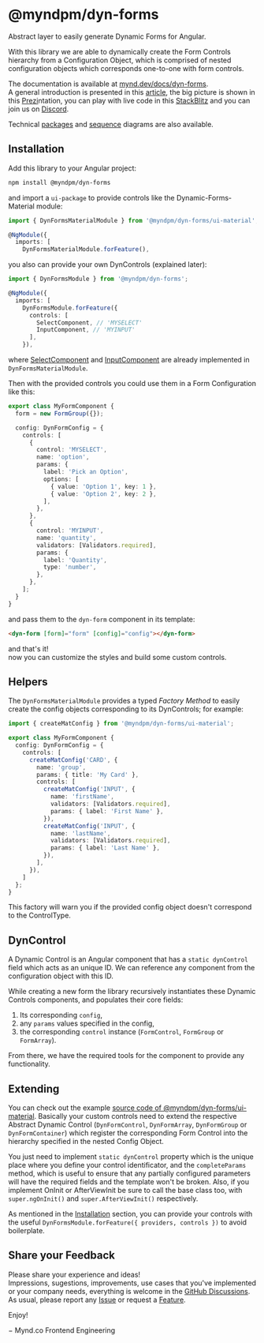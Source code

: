 # @myndpm/dyn-forms

Abstract layer to easily generate Dynamic Forms for Angular.

With this library we are able to dynamically create the Form Controls hierarchy from a Configuration Object, which is comprised of nested configuration objects which corresponds one-to-one with form controls.

The documentation is available at [mynd.dev/docs/dyn-forms](https://mynd.dev/docs/dyn-forms).  
A general introduction is presented in this [article](https://dev.to/myndpm/a-new-approach-to-have-dynamic-forms-in-angular-5d11), the big picture is shown in this [Prezi](https://prezi.com/view/4Ok1bgCWvf0g26FMVwfx/)ntation, you can play with live code in this [StackBlitz](https://stackblitz.com/edit/myndpm-dyn-forms?file=src/app/simple-form/simple.form.ts) and you can join us on [Discord](https://discord.gg/XxEqkvzeXg).

Technical [packages](https://raw.githubusercontent.com/myndpm/open-source/master/docs/myndpm-dyn-forms-packages.svg) and [sequence](https://raw.githubusercontent.com/myndpm/open-source/master/docs/myndpm-dyn-forms-sequence.svg) diagrams are also available.

## Installation

Add this library to your Angular project:

```bash
npm install @myndpm/dyn-forms
```

and import a `ui-package` to provide controls like the Dynamic-Forms-Material module:

```typescript
import { DynFormsMaterialModule } from '@myndpm/dyn-forms/ui-material';

@NgModule({
  imports: [
    DynFormsMaterialModule.forFeature(),
```

you also can provide your own DynControls (explained later):

```typescript
import { DynFormsModule } from '@myndpm/dyn-forms';

@NgModule({
  imports: [
    DynFormsModule.forFeature({
      controls: [
        SelectComponent, // 'MYSELECT'
        InputComponent, // 'MYINPUT'
      ],
    }),
```

where [SelectComponent](https://github.com/myndpm/open-source/blob/master/libs/forms/ui-material/src/components/select/select.component.ts)
and [InputComponent](https://github.com/myndpm/open-source/blob/master/libs/forms/ui-material/src/components/input/input.component.ts)
are already implemented in `DynFormsMaterialModule`.

Then with the provided controls you could use them in a Form Configuration like this:

```typescript
export class MyFormComponent {
  form = new FormGroup({});

  config: DynFormConfig = {
    controls: [
      {
        control: 'MYSELECT',
        name: 'option',
        params: {
          label: 'Pick an Option',
          options: [
            { value: 'Option 1', key: 1 },
            { value: 'Option 2', key: 2 },
          ],
        },
      },
      {
        control: 'MYINPUT',
        name: 'quantity',
        validators: [Validators.required],
        params: {
          label: 'Quantity',
          type: 'number',
        },
      },
    ];
  }
}
```

and pass them to the `dyn-form` component in its template:

```html
<dyn-form [form]="form" [config]="config"></dyn-form>
```

and that's it!  
now you can customize the styles and build some custom controls.

## Helpers

The `DynFormsMaterialModule` provides a typed _Factory Method_ to easily create
the config objects corresponding to its DynControls; for example:

```typescript
import { createMatConfig } from '@myndpm/dyn-forms/ui-material';

export class MyFormComponent {
  config: DynFormConfig = {
    controls: [
      createMatConfig('CARD', {
        name: 'group',
        params: { title: 'My Card' },
        controls: [
          createMatConfig('INPUT', {
            name: 'firstName',
            validators: [Validators.required],
            params: { label: 'First Name' },
          }),
          createMatConfig('INPUT', {
            name: 'lastName',
            validators: [Validators.required],
            params: { label: 'Last Name' },
          }),
        ],
      }),
    ]
  };
}
```

This factory will warn you if the provided config object doesn't correspond to the ControlType.

## DynControl

A Dynamic Control is an Angular component that has a `static dynControl` field which acts as an unique ID.
We can reference any component from the configuration object with this ID.

While creating a new form the library recursively instantiates these Dynamic Controls components, and populates their core fields:

1. Its corresponding `config`,
2. any `params` values specified in the config,
3. the corresponding `control` instance (`FormControl`, `FormGroup` or `FormArray`).

From there, we have the required tools for the component to provide any functionality.

## Extending

You can check out the example [source code of @myndpm/dyn-forms/ui-material](https://github.com/myndpm/open-source/tree/master/libs/forms/ui-material/src).
Basically your custom controls need to extend the respective Abstract Dynamic Control
(`DynFormControl`, `DynFormArray`, `DynFormGroup` or `DynFormContainer`) which register the corresponding Form Control into the hierarchy specified in the nested Config Object.

You just need to implement `static dynControl` property which is the unique place where you define your control identificator,
and the `completeParams` method, which is useful to ensure that any partially configured parameters will have the required fields and the template won't be broken.
Also, if you implement OnInit or AfterViewInit be sure to call the base class too, with `super.ngOnInit()` and `super.AfterViewInit()` respectively.

As mentioned in the [Installation](#installation) section, you can provide your controls with the useful
`DynFormsModule.forFeature({ providers, controls })` to avoid boilerplate.

## Share your Feedback

Please share your experience and ideas!  
Impressions, sugestions, improvements, use cases that you've implemented or your company needs, everything is welcome in the [GitHub Discussions](https://github.com/myndpm/open-source/discussions).  
As usual, please report any [Issue](https://github.com/myndpm/open-source/issues/new?labels=bug&template=bug-report.md)
or request a [Feature](https://github.com/myndpm/open-source/issues/new?labels=enhancement&template=feature-request.md).

Enjoy!

&#8722; Mynd.co Frontend Engineering
